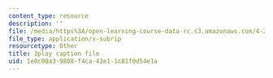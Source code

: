 ```yaml
---
content_type: resource
description: ''
file: /media/https%3A/open-learning-course-data-rc.s3.amazonaws.com/4-241j-theory-of-city-form-spring-2013/1e0c00a39808f4ca42e11c81f0d54e1a_H2GNZX0h84I.srt
file_type: application/x-subrip
resourcetype: Other
title: 3play caption file
uid: 1e0c00a3-9808-f4ca-42e1-1c81f0d54e1a
---
```

